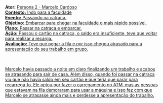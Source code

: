 
**Ator:** <a href="Personas/Persona 2.md">Persona 2 - Marcelo Cardoso<br/>
**Contexto:** Indo para a faculdade<br/>
**Evento:** Passando na catraca.<br/>
**Objetivo:** Embarcar para chegar na faculdade o mais rápido possível.<br/>
**Plano:** Passar na catraca e embarcar.<br/>
**Ação:** Passou o cartão na catraca, o saldo era insuficiente, teve que voltar para realizar a recarga.<br/>
**Avaliação:** Teve que pegar a fila e por isso chegou atrasado para a apresentação do seu trabalho em grupo.<br/>
<br/><br/>

Marcelo havia passado a noite em claro finalizando um trabalho e acabou se atrasando para sair de casa. Além disso, quando foi passar na catraca viu que não havia saldo em seu cartão e que teria que parar para recarregá-lo. Ele optou por fazer o carregamento no ATM, mas as pessoas que estavam na fila demoraram para usar a máquina e isso fez com que Marcelo se atrasasse ainda mais e perdesse a apresentação do trabalho.